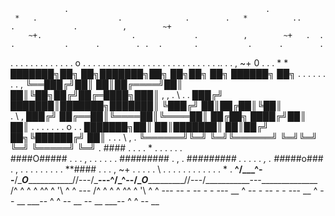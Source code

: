                 .                                            .
     *   .                  .              .        .   *          ..                    .             .          ,        ~+ 
        ~+.                    .             .          ,        ~+   .  .       .           .      .        . .  .       .           .      .        .
  .         .                     .       .           .      .        . .  .       .           .      .        .
        o                             .                   .  .       .           .      .        . .  .       .           .      .        .
  .       .           .      .        . .  .       .           .      .        .
         .              .                  .           ..                    .             .          ,        ~+ 
          0     .             .      .   *      *        ███████╗██╗  ██╗███████╗██╗  ██╗██╗  ██╗ ██████╗  ██╗ .  .       .           .      .        .
                 .          .                 ,          ╚══███╔╝██║  ██║██╔════╝██║  ██║╚██╗██╔╝██╔═████╗███║       ,    ,
 .          \          .                         .         ███╔╝ ███████║███████╗███████║ ╚███╔╝ ██║██╔██║╚██║  
      .      \   ,                                        ███╔╝  ██╔══██║╚════██║╚════██║ ██╔██╗ ████╔╝██║ ██║ .  .       .           .      .        .
   .          o     .                 .                  ███████╗██║  ██║███████║     ██║██╔╝ ██╗╚██████╔╝ ██║ .            .
     .         \                 ,             .         ╚══════╝╚═╝  ╚═╝╚══════╝     ╚═╝╚═╝  ╚═╝ ╚═════╝  ╚═╝       .
               #\##\#      .                              .        .      .               *               .        .  .       .           .      .     
             ####O##\###                .                        .                       .                     ,  .       .           .      .        .
   .        #*##*#\##\###                       .                     ,
        .   ##*##\#\##\##               .                     .     .                    .             .          ,
      .      ##*##\#o##\#         .                             ,       .  .         .                     .       .           .      .        .
          .    **##\#\#     .                    .             .          ,        ~+   .       .           .      .        .
                      \          .                         .  .       .           .      .        .   .       .           .      .        .     *   .
____^/\___^--____/\____O______________/\/\---/\___________---__________________^/\___^--____/\____O______________/\/\---/\___________---______________
   /\^   ^  ^    ^                  ^^ ^  '\ ^          ^       ---   /\^   ^  ^    ^                  ^^ ^  '\ ^          ^       ---
         --           -            --  -      -         ---  __       ^         --           -            --  -      -         ---  __       ^
   --  __                      ___--  ^  ^                         --  __ --  __                      ___--  ^  ^                         --  __
